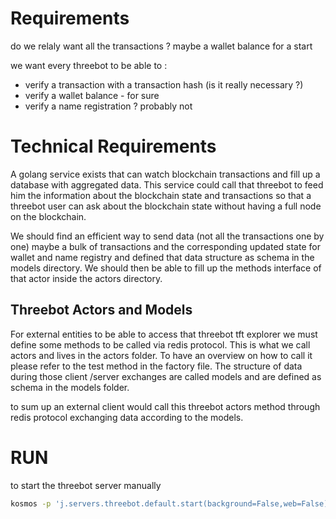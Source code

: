 # Requirements

do we relaly want all the transactions ?
maybe a wallet balance for a start

we want every threebot to be able to :

- verify a transaction with a transaction hash (is it really necessary ?)
- verify a wallet balance - for sure
- verify a name registration ? probably not

# Technical Requirements

A golang service exists that can watch blockchain transactions and fill up a database with aggregated data. This service could call that threebot to feed him the information about the blockchain state and transactions so that a threebot user can ask about the blockchain state without having a full node on the blockchain.

We should find an efficient way to send data (not all the transactions one by one) maybe a bulk of transactions and the corresponding updated state for wallet and name registry and defined that data structure as schema in the models directory.
We should then be able to fill up the methods interface of that actor inside the actors directory.

## Threebot Actors and Models

For external entities to be able to access that threebot tft explorer we must define some methods to be called via redis protocol.
This is what we call actors and lives in the actors folder. To have an overview on how to call it please refer to the test method in the factory file.
The structure of data during those client /server exchanges are called models and are defined as schema in the models folder.

to sum up an external client would call this threebot actors method through redis protocol exchanging data according to the models.

# RUN

to start the threebot server manually

```bash
kosmos -p 'j.servers.threebot.default.start(background=False,web=False)'
```
